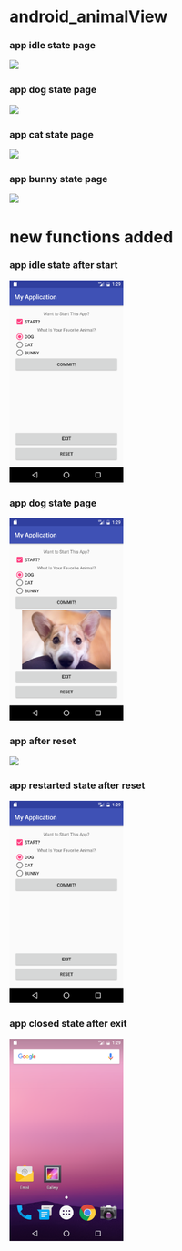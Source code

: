 # android_animalView

<h3>app idle state page</h3>
<img src='/app/pics/Screenshot_1479436770.png?raw=true' width='200px' />
<h3>app dog state page</h3>
<img src='/app/pics/Screenshot_1479436777.png?raw=true' width='200px' />
<h3>app cat state page</h3>
<img src='/app/pics/Screenshot_1479436781.png?raw=true' width='200px' />
<h3>app bunny state page</h3>
<img src='/app/pics/Screenshot_1479436785.png?raw=true' width='200px' />

# new functions added
<h3>app idle state after start</h3>
<img src='/app/pics/Screenshot_1480037366.png?raw=true' width='200px' />
<h3>app dog state page</h3>
<img src='/app/pics/Screenshot_1480037371.png?raw=true' width='200px' />
<h3>app after reset</h3>
<img src='/app/pics/Screenshot_1479436770.png?raw=true' width='200px' />
<h3>app restarted state after reset</h3>
<img src='/app/pics/Screenshot_1480037377.png?raw=true' width='200px' />
<h3>app closed state after exit</h3>
<img src='/app/pics/Screenshot_1480037385.png?raw=true' width='200px' />
